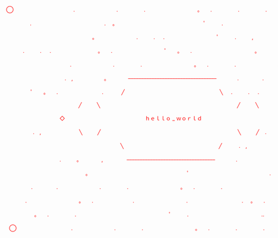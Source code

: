 <p style="white-space: pre; color: red; text-align: center; align: center;">
◯⠀⠀⠀⠀⠀⠀⠀⠀⠀⠀⠀⠀⠀　　.　　　　　　　　.　　　　　.　　　　　　　　　　。　　.　　　　　.　　　　　.　　⠀　　　　　　◯<br/>
  　　　　.　　　　　　　　　　　　　　.  ⠀。　　　　　　　　　　　　　　　　　ﾟ　　　.　　　　　　　　　　　　　　.           <br/>
⠀⠀⠀⠀⠀⠀⠀⠀⠀⠀⠀⠀⠀⠀ 　　　　　　。　　　　　　　　.　　　.　  .　　　　　　　　　　ﾟ　　　.　　　,　　　　　　　　,  　　　.   <br/>
⠀⠀⠀　.　　　.　  .　　　　　　　　　。　　.　　　　　　　　　　ﾟ　　。　　.　　　　　　　　   　        。                 <br/>
⠀⠀⠀⠀⠀⠀⠀⠀⠀⠀⠀⠀⠀⠀　　.　　　　　　　　.　　　　　.　　　　　　　　　　。　　.　　　　　.　　　　　　　　.        ,         <br/>
⠀⠀⠀⠀⠀　⠀⠀⠀⠀⠀⠀⠀⠀⠀.　,　　　　　　。　　　    ––––––––––––––––––––––––––––––––––　　　　.　         　.　　　 　　。<br/>
⠀⠀⠀⠀⠀　ﾟ　　。　　.⠀⠀⠀ ⠀⠀⠀⠀⠀⠀  　.　⠀⠀ ⠀╱⠀⠀⠀⠀⠀⠀⠀⠀⠀⠀⠀⠀⠀⠀⠀⠀⠀⠀⠀⠀⠀⠀⠀⠀⠀╲  　.　　　.　  .　　　　.　　　　　.　  <br/>
⠀⠀⠀⠀⠀⠀⠀⠀⠀⠀⠀⠀⠀⠀⠀⠀⠀⠀⠀╱⠀⠀⠀⠀╲⠀⠀⠀⠀⠀⠀⠀⠀⠀⠀⠀⠀⠀⠀⠀⠀⠀⠀⠀⠀⠀⠀⠀⠀⠀⠀⠀⠀⠀⠀⠀⠀⠀⠀⠀⠀╱⠀⠀⠀⠀╲<br/>
⠀⠀⠀⠀⠀⠀⠀⠀⠀⠀⠀⠀⠀⠀◇⠀⠀⠀⠀⠀⠀⠀⠀⠀⠀⠀⠀⠀⠀⠀⠀⠀⠀⠀⠀⠀ｈｅｌｌｏ _ ｗｏｒｌｄ⠀⠀⠀⠀⠀⠀⠀⠀⠀⠀⠀⠀⠀⠀⠀⠀⠀⠀⠀⠀⠀◇          　ﾟ　　  <br/>
⠀⠀⠀⠀⠀⠀⠀.　,⠀⠀⠀⠀⠀⠀⠀⠀⠀⠀╲⠀⠀⠀⠀╱⠀⠀⠀⠀⠀⠀⠀⠀⠀⠀⠀⠀⠀⠀⠀⠀⠀⠀⠀⠀⠀⠀⠀⠀⠀⠀⠀⠀⠀⠀⠀⠀⠀⠀⠀⠀╲⠀⠀⠀⠀╱    .　　　　　.　　 。       <br/>
⠀⠀⠀⠀⠀⠀⠀⠀⠀⠀⠀⠀⠀⠀⠀⠀⠀⠀⠀⠀⠀⠀⠀⠀⠀⠀⠀⠀⠀⠀╲⠀⠀⠀⠀⠀⠀⠀⠀⠀⠀⠀⠀⠀⠀⠀⠀⠀⠀⠀⠀⠀⠀⠀⠀⠀╱         ⠀.　,　　　　　　         .       <br/>
⠀⠀⠀⠀⠀⠀⠀⠀⠀⠀⠀⠀⠀⠀.　　　。　　　 　,　　　　  ––––––––––––––––––––––––––––––––––　　　　.　　　　          　　　.　　<br/>
⠀⠀⠀⠀⠀⠀⠀⠀⠀⠀⠀⠀⠀⠀　　　　　。　　　　　　　　　　　　　　　　　　　ﾟ　　　　　　　　            　　　　.　　              <br/>
⠀⠀⠀⠀    ⠀.　　　  　.　　　　　　　　.　　　　　.　　　　　　　　　　。　　.　　　　　.　    　　　　　　　　　　.　　　　　. <br/>
⠀⠀⠀⠀⠀.　　　　　　　　　　。　　.⠀⠀⠀⠀⠀⠀⠀⠀⠀　.　　　　　　　　　　.　　　　　　　　　     .     。　　.　　　　　.　       <br/>
⠀⠀⠀⠀⠀⠀　。　　.　　　　　.　⠀⠀⠀⠀⠀⠀⠀      　　　　　　　　　　ﾟ　　　.　　　　　　　　　　　　　　..　　　,　　　　　　　　  <br/>
  ◯⠀⠀⠀⠀⠀⠀⠀⠀⠀⠀⠀⠀⠀　.　　　　　　　　.　　　　　.　　　　　　　　　　。　　.　　　　　.　　　　　.　　⠀　　　　　　 ◯<br/>
</p>
